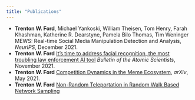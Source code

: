 ```yaml
---
title: "Publications"
---
```


 * **Trenton W. Ford**, Michael Yankoski, William Theisen, Tom Henry, Farah Khashman, Katherine R. Dearstyne, Pamela Bilo Thomas, Tim Weninger MEWS: Real-time Social Media Manipulation Detection and Analysis, _NeurIPS_, December 2021. 
 * **Trenton W. Ford** [It’s time to address facial recognition, the most troubling law enforcement AI tool](https://thebulletin.org/2021/11/its-time-to-address-facial-recognition-the-most-troubling-law-enforcement-ai-tool/) _Bulletin of the Atomic Scientists_, November 2021.
 * **Trenton W. Ford** [Competition Dynamics in the Meme Ecosystem](https://arxiv.org/abs/2102.03952), _arXiv_, May 2021.
 * **Trenton W. Ford** [Non-Random Teleportation in Random Walk Based Network Sampling]()
